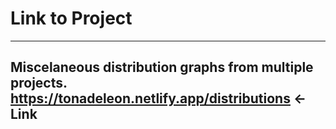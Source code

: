 # Link to Project

---
Miscelaneous distribution graphs from multiple projects.
https://tonadeleon.netlify.app/distributions <- Link
---
